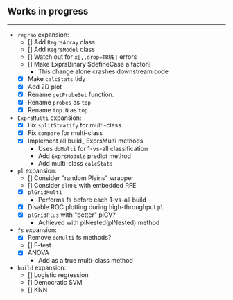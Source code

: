 ## Works in progress
---------------------
* `regrso` expansion:
  * [] Add `RegrsArray` class
  * [] Add `RegrsModel` class
  * [] Watch out for `x[,,drop=TRUE]` errors
  * [] Make ExprsBinary $defineCase a factor?
    * This change alone crashes downstream code
  * [x] Make `calcStats` tidy
  * [x] Add 2D plot
  * [x] Rename `getProbeSet` function.
  * [x] Rename `probes` as `top`
  * [x] Rename `top.N` as `top`
  
* `ExprsMulti` expansion:
  * [x] Fix `splitStratify` for multi-class
  * [x] Fix `compare` for multi-class
  * [x] Implement all build_ ExprsMulti methods
    * Uses `doMulti` for 1-vs-all classification
    * Add `ExprsModule` predict method
    * Add multi-class `calcStats`
    
* `pl` expansion:
  * [] Consider "random Plains" wrapper
  * [] Consider `plRFE` with embedded RFE
  * [x] `plGridMulti`
    * Performs fs before each 1-vs-all build
  * [x] Disable ROC plotting during high-throughput `pl`
  * [x] `plGridPlus` with "better" plCV?
    * Achieved with plNested(plNested) method
  
* `fs` expansion:
  * [x] Remove `doMulti` fs methods?
  * [] F-test
  * [x] ANOVA
    * Add as a true multi-class method
    
* `build` expansion:
  * [] Logistic regression
  * [] Democratic SVM
  * [] KNN

